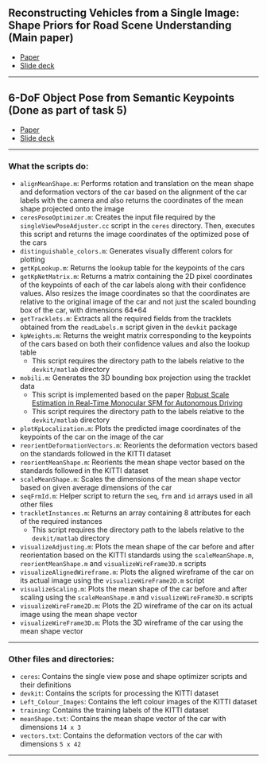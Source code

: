 ## Reconstructing Vehicles from a Single Image: Shape Priors for Road Scene Understanding (Main paper)
- [Paper](https://arxiv.org/abs/1609.09468)
- [Slide deck](https://www.canva.com/design/DAFZtxaLbLQ/Xf7UhIvKjwqkJFeGFSx5LA/view?utm_content=DAFZtxaLbLQ&utm_campaign=designshare&utm_medium=link&utm_source=publishsharelink)
<hr>

## 6-DoF Object Pose from Semantic Keypoints (Done as part of task 5)
- [Paper](https://arxiv.org/abs/1703.04670)
- [Slide deck](https://www.canva.com/design/DAFl4yGQGcM/QndI1K1yBbSgIfkNqVmq-g/view?utm_content=DAFl4yGQGcM&utm_campaign=designshare&utm_medium=link&utm_source=publishsharelink)
<hr>

### What the scripts do:
- `alignMeanShape.m`: Performs rotation and translation on the mean shape and deformation vectors of the car based on the alignment of the car labels with the camera and also returns the coordinates of the mean shape projected onto the image
- `ceresPoseOptimizer.m`: Creates the input file required by the `singleViewPoseAdjuster.cc` script in the `ceres` directory. Then, executes this script and returns the image coordinates of the optimized pose of the cars
- `distinguishable_colors.m`: Generates visually different colors for plotting
- `getKpLookup.m`: Returns the lookup table for the keypoints of the cars
- `getKpNetMatrix.m`: Returns a matrix containing the 2D pixel coordinates of the keypoints of each of the car labels along with their confidence values. Also resizes the image coordinates so that the coordinates are relative to the original image of the car and not just the scaled bounding box of the car, with dimensions 64*64 
- `getTracklets.m`: Extracts all the required fields from the tracklets obtained from the `readLabels.m` script given in the `devkit` package
- `kpWeights.m`: Returns the weight matrix corresponding to the keypoints of the cars based on both their confidence values and also the lookup table
  - This script requires the directory path to the labels relative to the `devkit/matlab` directory
- `mobili.m`: Generates the 3D bounding box projection using the tracklet data
  - This script is implemented based on the paper [Robust Scale Estimation in Real-Time Monocular SFM for Autonomous Driving](https://ieeexplore.ieee.org/document/6909599)
  - This script requires the directory path to the labels relative to the `devkit/matlab` directory
- `plotKpLocalization.m`: Plots the predicted image coordinates of the keypoints of the car on the image of the car
- `reorientDeformationVectors.m`: Reorients the deformation vectors based on the standards followed in the KITTI dataset
- `reorientMeanShape.m`: Reorients the mean shape vector based on the standards followed in the KITTI dataset
- `scaleMeanShape.m`: Scales the dimensions of the mean shape vector based on given average dimensions of the car
- `seqFrmId.m`: Helper script to return the `seq`, `frm` and `id` arrays used in all other files
- `trackletInstances.m`: Returns an array containing 8 attributes for each of the required instances
  - This script requires the directory path to the labels relative to the `devkit/matlab` directory
- `visualizeAdjusting.m`: Plots the mean shape of the car before and after reorientation based on the KITTI standards using the `scaleMeanShape.m`, `reorientMeanShape.m` and `visualizeWireFrame3D.m` scripts
- `visualizeAlignedWireframe.m`: Plots the aligned wireframe of the car on its actual image using the `visualizeWireFrame2D.m` script
- `visualizeScaling.m`: Plots the mean shape of the car before and after scaling using the `scaleMeanShape.m` and `visualizeWireFrame3D.m` scripts
- `visualizeWireFrame2D.m`: Plots the 2D wireframe of the car on its actual image using the mean shape vector
- `visualizeWireFrame3D.m`: Plots the 3D wireframe of the car using the mean shape vector
<hr>

### Other files and directories:
- `ceres`: Contains the single view pose and shape optimizer scripts and their definitions
- `devkit`: Contains the scripts for processing the KITTI dataset
- `Left_Colour_Images`: Contains the left colour images of the KITTI dataset
- `training`: Contains the training labels of the KITTI dataset
- `meanShape.txt`: Contains the mean shape vector of the car with dimensions `14 x 3`
- `vectors.txt`: Contains the deformation vectors of the car with dimensions `5 x 42`
<hr>